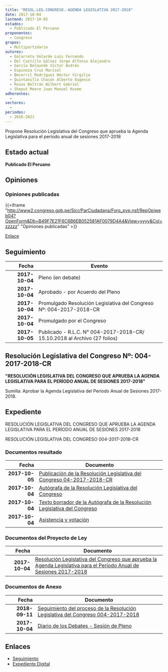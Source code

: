 ```yaml
---
title: "RESOL.LEG.CONGRESO.-AGENDA LEGISLATIVA 2017-2018"
date: 2017-10-04
lastmod: 2017-10-05
estados: 
  - Publicado El Peruano
proponentes: 
  - Congreso
grupos: 
  - Multipartidario
autores: 
  - Galarreta Velarde Luis Fernando
  - Del Castillo Gálvez Jorge Alfonso Alejandro
  - García Belaunde Víctor Andrés
  - Espinoza Cruz Marisol
  - Becerril Rodríguez Héctor Virgilio
  - Quintanilla Chacón Alberto Eugenio
  - Rozas Beltrán Wilbert Gabriel
  - Sheput Moore Juan Manuel Kosme
adherentes: 
  - 
sectores: 
  - 
periodos: 
  - 2016-2021
---
```


Propone Resolución Legislativa del Congreso que aprueba la Agenda Legislativa para el período anual de sesiones 2017-2018


## Estado actual

**Publicado El Peruano**

## Opiniones

### Opiniones publicadas

{{<iframe "http://www2.congreso.gob.pe/Sicr/ParCiudadana/Foro_pvp.nsf/RepOpiweb04?OpenForm&Db=B49F7E21F6C6B6EB052581AF0079D4A4&View=yyyy&Col=zzzzz" "Opiniones publicadas" >}}

[Enlace](http://www2.congreso.gob.pe/Sicr/ParCiudadana/Foro_pvp.nsf/RepOpiweb04?OpenForm&Db=B49F7E21F6C6B6EB052581AF0079D4A4&View=yyyy&Col=zzzzz)

## Seguimiento

| Fecha | Evento |
|------:|--------|
| **2017-10-04** | Pleno (en debate)|
| **2017-10-04** | Aprobado - por Acuerdo del Pleno|
| **2017-10-04** | Promulgado Resolución Legislativa del Congreso Nº: 004-2017-2018-CR|
| **2017-10-04** | Promulgado por el Congreso|
| **2017-10-05** | Publicado - R.L.C. N° 004-2017-2018-CR/ 15.10.2018 al Archivo (27 folios)|

## Resolución Legislativa del Congreso Nº: 004-2017-2018-CR

**"RESOLUCIÓN LEGISLATIVA DEL CONGRESO QUE APRUEBA LA AGENDA LEGISLATIVA PARA EL PERÍODO ANUAL DE SESIONES 2017-2018"**

Sumilla: Aprobar la Agenda Legislativa del Período Anual de Sesiones 2017-2018.


## Expediente

RESOLUCIÓN LEGISLATIVA DEL CONGRESO QUE APRUEBA LA AGENDA LEGISLATIVA PARA EL PERÍODO ANUAL DE SESIONES 2017-2018

RESOLUCIÓN LEGISLATIVA DEL CONGRESO 004-2017-2018-CR


### Documentos resultado

| Fecha | Documento |
|------:|--------|
| **2017-10-05** | [Publicación de la Resolución Legislativa del Congreso 04-2017-2018-CR](http://www.leyes.congreso.gob.pe/Documentos/2016_2021/Resolucion_Legislativa_del_Congreso/RLC-004-2017-2018-CR.pdf) |
| **2017-10-04** | [Autógrafa de la Resolución Legislativa del Congreso](http://www.leyes.congreso.gob.pe/Documentos/2016_2021/Autografas/Resolucion_Legislativa_del_Congreso/AU0195720171004..pdf) |
| **2017-10-04** | [Texto borrador de la Autógrafa de la Resolución Legislativa del Congreso](http://www.leyes.congreso.gob.pe/Documentos/2016_2021/Texto_Borrador_de_Autografa/BAU0195720170504.pdf) |
| **2017-10-04** | [Asistencia y votación](http://www.leyes.congreso.gob.pe/Documentos/2016_2021/Asistencia_y_Votacion/Proyectos_de_Ley/AV0195720171004..pdf) |

### Documentos del Proyecto de Ley

| Fecha | Documento |
|------:|--------|
| **2017-10-04** | [Resolución Legislativa del Congreso que aprueba la Agenda Legislativa para el Período Anual de Sesiones 2017-2018](http://www.leyes.congreso.gob.pe/Documentos/2016_2021/Proyectos_de_Ley_y_de_Resoluciones_Legislativas/PL0195720171004..pdf) |

### Documentos de Anexo

| Fecha | Documento |
|------:|--------|
| **2018-09-11** | [Seguimiento del proceso de la Resolución Legislativa del Congreso 004-2017-2018](http://www.leyes.congreso.gob.pe/Documentos/2016_2021/Seguimiento_de_Proyectos_de_Ley/01957PL20180911.PDF) |
| **2017-10-04** | [Diario de los Debates - Sesión de Pleno](http://www2.congreso.gob.pe/Sicr/DiarioDebates/Publicad.nsf/SesionesPleno/05256D6E0073DFE9052581B0005E1664/$FILE/PLO-2017-14.pdf) |

## Enlaces 

- [Seguimiento](http://www2.congreso.gob.pe/Sicr/TraDocEstProc/CLProLey2016.nsf/f7fff46988ca05b1052578e100829cc7/bc5828791a5541e4052581af007910c9?OpenDocument)
- [Expediente Digital](http://www2.congreso.gob.pe/Sicr/TraDocEstProc/CLProLey2016.nsf/f7fff46988ca05b1052578e100829cc7/bc5828791a5541e4052581af007910c9?OpenDocument&Click=05257FB7005EB655.eb71d0cf91d8294e05256cdf006b5706/$Body/0.1C6C)
